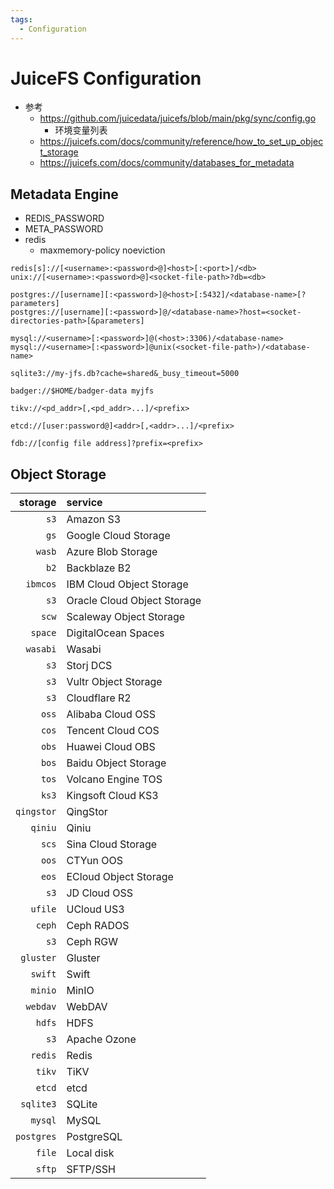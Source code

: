 ```yaml
---
tags:
  - Configuration
---
```


# JuiceFS Configuration

- 参考
  - https://github.com/juicedata/juicefs/blob/main/pkg/sync/config.go
    - 环境变量列表
  - https://juicefs.com/docs/community/reference/how_to_set_up_object_storage
  - https://juicefs.com/docs/community/databases_for_metadata

## Metadata Engine

- REDIS_PASSWORD
- META_PASSWORD
- redis
  - maxmemory-policy noeviction

```
redis[s]://[<username>:<password>@]<host>[:<port>]/<db>
unix://[<username>:<password>@]<socket-file-path>?db=<db>

postgres://[username][:<password>]@<host>[:5432]/<database-name>[?parameters]
postgres://[username][:<password>]@/<database-name>?host=<socket-directories-path>[&parameters]

mysql://<username>[:<password>]@(<host>:3306)/<database-name>
mysql://<username>[:<password>]@unix(<socket-file-path>)/<database-name>

sqlite3://my-jfs.db?cache=shared&_busy_timeout=5000

badger://$HOME/badger-data myjfs

tikv://<pd_addr>[,<pd_addr>...]/<prefix>

etcd://[user:password@]<addr>[,<addr>...]/<prefix>

fdb://[config file address]?prefix=<prefix>
```

## Object Storage

|    storage | service                     |
| ---------: | :-------------------------- |
|       `s3` | Amazon S3                   |
|       `gs` | Google Cloud Storage        |
|     `wasb` | Azure Blob Storage          |
|       `b2` | Backblaze B2                |
|   `ibmcos` | IBM Cloud Object Storage    |
|       `s3` | Oracle Cloud Object Storage |
|      `scw` | Scaleway Object Storage     |
|    `space` | DigitalOcean Spaces         |
|   `wasabi` | Wasabi                      |
|       `s3` | Storj DCS                   |
|       `s3` | Vultr Object Storage        |
|       `s3` | Cloudflare R2               |
|      `oss` | Alibaba Cloud OSS           |
|      `cos` | Tencent Cloud COS           |
|      `obs` | Huawei Cloud OBS            |
|      `bos` | Baidu Object Storage        |
|      `tos` | Volcano Engine TOS          |
|      `ks3` | Kingsoft Cloud KS3          |
| `qingstor` | QingStor                    |
|    `qiniu` | Qiniu                       |
|      `scs` | Sina Cloud Storage          |
|      `oos` | CTYun OOS                   |
|      `eos` | ECloud Object Storage       |
|       `s3` | JD Cloud OSS                |
|    `ufile` | UCloud US3                  |
|     `ceph` | Ceph RADOS                  |
|       `s3` | Ceph RGW                    |
|  `gluster` | Gluster                     |
|    `swift` | Swift                       |
|    `minio` | MinIO                       |
|   `webdav` | WebDAV                      |
|     `hdfs` | HDFS                        |
|       `s3` | Apache Ozone                |
|    `redis` | Redis                       |
|     `tikv` | TiKV                        |
|     `etcd` | etcd                        |
|  `sqlite3` | SQLite                      |
|    `mysql` | MySQL                       |
| `postgres` | PostgreSQL                  |
|     `file` | Local disk                  |
|     `sftp` | SFTP/SSH                    |
